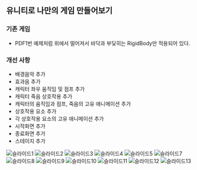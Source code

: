 ## 유니티로 나만의 게임 만들어보기
### 기존 게임
* PDF1번 예제처럼 위에서 떨어져서 바닥과 부딫히는 RigidBody만 적용되어 있다.
### 개선 사항
* 배경음악 추가
* 효과음 추가
* 캐릭터 좌우 움직임 및 점프 추가
* 캐릭터 죽음 상호작용 추가
* 캐릭터의 움직임과 점프, 죽음의 고유 애니메이션 추가
* 상호작용 요소 추가
* 각 상호작용 요소의 고유 애니메이션 추가
* 시작화면 추가
* 종료화면 추가
* 스테이지 추가

![슬라이드1](https://github.com/Mr-Forger/GP/assets/46594567/ed235221-d0a7-4d67-801e-45a7c44a9b23)
![슬라이드2](https://github.com/Mr-Forger/GP/assets/46594567/6957df25-1a09-48d9-87ec-5a8d90d90f7d)
![슬라이드3](https://github.com/Mr-Forger/GP/assets/46594567/e590a47c-4038-42b7-875c-6ec7b2c498d2)
![슬라이드4](https://github.com/Mr-Forger/GP/assets/46594567/cc21ef67-a962-419a-ac3a-e363134ca486)
![슬라이드5](https://github.com/Mr-Forger/GP/assets/46594567/1661c2cd-6fa0-4dad-b113-58bda3f88dd4)
![슬라이드7](https://github.com/Mr-Forger/GP/assets/46594567/75c3453a-e124-4d16-80ba-a4a9b765c53e)
![슬라이드8](https://github.com/Mr-Forger/GP/assets/46594567/998e51a2-9f67-4f9e-898e-5daec52fd058)
![슬라이드9](https://github.com/Mr-Forger/GP/assets/46594567/3ec5c561-7bdd-445d-a118-e32b81d334b5)
![슬라이드10](https://github.com/Mr-Forger/GP/assets/46594567/0e649a1c-6260-4b4f-8e2a-102f2247a4d1)
![슬라이드11](https://github.com/Mr-Forger/GP/assets/46594567/3a59dd41-dfdc-4406-baa1-8751e9caa710)
![슬라이드12](https://github.com/Mr-Forger/GP/assets/46594567/b15a0d56-9704-4d78-ae67-583d3cc9f799)
![슬라이드13](https://github.com/Mr-Forger/GP/assets/46594567/94285ad2-1c15-44ad-956d-e5786a4f7c2f)
